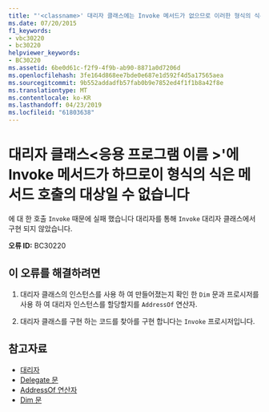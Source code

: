 ```yaml
---
title: "'<classname>' 대리자 클래스에는 Invoke 메서드가 없으므로 이러한 형식의 식은 프로시저 호출의 대상일 수 없습니다."
ms.date: 07/20/2015
f1_keywords:
- vbc30220
- bc30220
helpviewer_keywords:
- BC30220
ms.assetid: 6be0d61c-f2f9-4f9b-ab90-8871a0d7206d
ms.openlocfilehash: 3fe164d868ee7bde0e687e1d592f4d5a17565aea
ms.sourcegitcommit: 9b552addadfb57fab0b9e7852ed4f1f1b8a42f8e
ms.translationtype: MT
ms.contentlocale: ko-KR
ms.lasthandoff: 04/23/2019
ms.locfileid: "61803638"
---
```

# <a name="delegate-class-classname-has-no-invoke-method-so-an-expression-of-this-type-cannot-be-the-target-of-a-method-call"></a>대리자 클래스\<응용 프로그램 이름 >'에 Invoke 메서드가 하므로이 형식의 식은 메서드 호출의 대상일 수 없습니다
에 대 한 호출 `Invoke` 때문에 실패 했습니다 대리자를 통해 `Invoke` 대리자 클래스에서 구현 되지 않았습니다.  
  
 **오류 ID:** BC30220  
  
## <a name="to-correct-this-error"></a>이 오류를 해결하려면  
  
1. 대리자 클래스의 인스턴스를 사용 하 여 만들어졌는지 확인 한 `Dim` 문과 프로시저를 사용 하 여 대리자 인스턴스를 할당할지를 `AddressOf` 연산자.  
  
2. 대리자 클래스를 구현 하는 코드를 찾아를 구현 합니다는 `Invoke` 프로시저입니다.  
  
## <a name="see-also"></a>참고자료

- [대리자](../../../visual-basic/programming-guide/language-features/delegates/index.md)
- [Delegate 문](../../../visual-basic/language-reference/statements/delegate-statement.md)
- [AddressOf 연산자](../../../visual-basic/language-reference/operators/addressof-operator.md)
- [Dim 문](../../../visual-basic/language-reference/statements/dim-statement.md)
